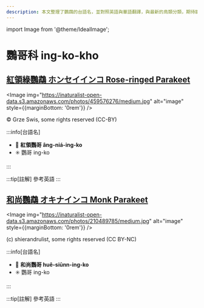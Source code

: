 ```yaml
---
description: 本文整理了鸚鵡的台語名，並對照英語與華語翻譯，與最新的鳥類分類，期待能夠供未來的台語鳥類圖鑑當作參考
---
```


import Image from '@theme/IdealImage';

# 鸚哥科 ing-ko-kho

## [紅領綠鸚鵡 ホンセイインコ Rose-ringed Parakeet](https://ebird.org/species/rorpar)

<Image img="https://inaturalist-open-data.s3.amazonaws.com/photos/459576276/medium.jpg" alt="image" style={{marginBottom: '0rem'}} />

<div className="image-caption">
© Grze Swis, some rights reserved (CC-BY)
</div>

:::info[台語名]

- 🎯 **紅領鸚哥 âng-niá-ing-ko**
- ✳️ 鸚哥 ing-ko

:::

:::tip[註解]
參考英語
:::

## [和尚鸚鵡 オキナインコ Monk Parakeet](https://ebird.org/species/monpar)

<Image img="https://inaturalist-open-data.s3.amazonaws.com/photos/210489785/medium.jpg" alt="image" style={{marginBottom: '0rem'}} />

<div className="image-caption">
(c) shierandrulist, some rights reserved (CC BY-NC)
</div>

:::info[台語名]

- 🎯 **和尚鸚哥 huê-siūnn-ing-ko**
- ✳️ 鸚哥 ing-ko

:::

:::tip[註解]
參考英語
:::
